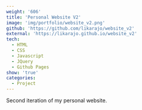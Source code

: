 ```yaml
---
weight: '606'
title: 'Personal Website V2'
image: 'img/portfolio/website_v2.png'
github: 'https://github.com/likarajo/website_v2'
external: 'https://likarajo.github.io/website_v2'
tech:
  - HTML
  - CSS
  - Javascript
  - JQuery
  - Github Pages
show: 'true'
categories:
  - Project
---
```


Second iteration of my personal website.
